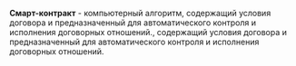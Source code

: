 **Смарт-контракт** - компьютерный алгоритм, содержащий условия договора и предназначенный для автоматического контроля и исполнения договорных отношений., содержащий условия договора и предназначенный для автоматического контроля и исполнения договорных отношений.